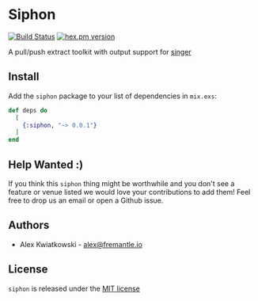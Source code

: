 # Siphon
[![Build Status](https://github.com/fremantle-industries/siphon/workflows/test/badge.svg?branch=main)](https://github.com/fremantle-industries/siphon/actions?query=workflow%3Atest)
[![hex.pm version](https://img.shields.io/hexpm/v/siphon.svg?style=flat)](https://hex.pm/packages/siphon)

A pull/push extract toolkit with output support for [singer](https://www.singer.io)

## Install

Add the `siphon` package to your list of dependencies in `mix.exs`:

```elixir
def deps do
  [
    {:siphon, "~> 0.0.1"}
  ]
end
```

## Help Wanted :)

If you think this `siphon` thing might be worthwhile and you don't see a feature
or venue listed we would love your contributions to add them! Feel free to
drop us an email or open a Github issue.

## Authors

- Alex Kwiatkowski - alex@fremantle.io

## License

`siphon` is released under the [MIT license](./LICENSE)
